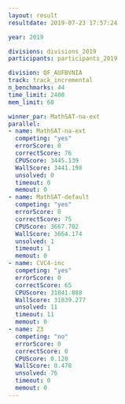 ```yaml
---
layout: result
resultdate: 2019-07-23 17:57:24

year: 2019

divisions: divisions_2019
participants: participants_2019

division: QF_AUFBVNIA
track: track_incremental
n_benchmarks: 44
time_limit: 2400
mem_limit: 60

winner_par: MathSAT-na-ext
parallel:
- name: MathSAT-na-ext
  competing: "yes"
  errorScore: 0
  correctScore: 76
  CPUScore: 3445.139
  WallScore: 3441.198
  unsolved: 0
  timeout: 0
  memout: 0
- name: MathSAT-default
  competing: "yes"
  errorScore: 0
  correctScore: 75
  CPUScore: 3667.702
  WallScore: 3664.174
  unsolved: 1
  timeout: 1
  memout: 0
- name: CVC4-inc
  competing: "yes"
  errorScore: 0
  correctScore: 65
  CPUScore: 31841.888
  WallScore: 31839.277
  unsolved: 11
  timeout: 11
  memout: 0
- name: Z3
  competing: "no"
  errorScore: 0
  correctScore: 0
  CPUScore: 0.128
  WallScore: 0.478
  unsolved: 76
  timeout: 0
  memout: 0
---
```

